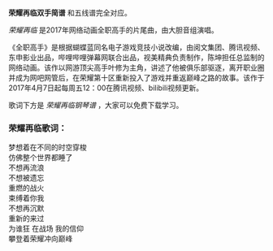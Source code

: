 

**荣耀再临双手简谱** 和五线谱完全对应。

_荣耀再临_ 是2017年网络动画全职高手的片尾曲，由大胆音组演唱。

《全职高手》是根据蝴蝶蓝同名电子游戏竞技小说改编，由阅文集团、腾讯视频、东申影业出品，哔哩哔哩弹幕网联合出品，视美精典负责制作，陈坤担任总监制的网络动画。该作以网游顶尖高手叶修为主角，讲述了他被俱乐部驱逐，离开职业圈并成为网吧网管后，在荣耀第十区重新投入了游戏并重返巅峰之路的故事。该作于2017年4月7日起每周五12：00在腾讯视频、bilibili视频更新。

歌词下方是 _荣耀再临钢琴谱_ ，大家可以免费下载学习。

### 荣耀再临歌词：

梦想着在不同的时空穿梭  
仿佛整个世界都睡了  
不想再流浪  
不想被遗忘  
重燃的战火  
束缚着你我  
不想再沉默  
重新的来过  
为谁狂 在战场 我的信仰  
攀登着荣耀冲向巅峰

